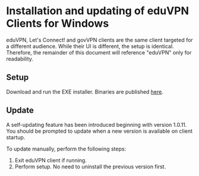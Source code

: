# Installation and updating of eduVPN Clients for Windows

eduVPN, Let's Connect! and govVPN clients are the same client targeted for a different audience. While their UI is different, the setup is identical. Therefore, the remainder of this document will reference "eduVPN" only for readability.

## Setup

Download and run the EXE installer. Binaries are published [here](https://github.com/Amebis/eduVPN/releases).

## Update

A self-updating feature has been introduced beginning with version 1.0.11. You should be prompted to update when a new version is available on client startup.

To update manually, perform the following steps:
1. Exit eduVPN client if running.
2. Perform setup. No need to uninstall the previous version first.
